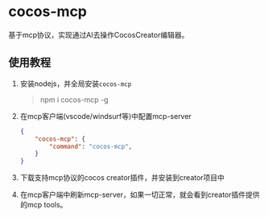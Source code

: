 
# cocos-mcp

基于mcp协议，实现通过AI去操作CocosCreator编辑器。

## 使用教程
1. 安装nodejs，并全局安装`cocos-mcp`
    > npm i cocos-mcp -g

2. 在mcp客户端(vscode/windsurf等)中配置mcp-server


    ```json
    {
        "cocos-mcp": {
            "command": "cocos-mcp",
        }
    }
    ```

3. 下载支持mcp协议的cocos creator插件，并安装到creator项目中
4. 在mcp客户端中刷新mcp-server，如果一切正常，就会看到creator插件提供的mcp tools。